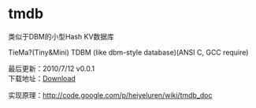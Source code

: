 tmdb
====
类似于DBM的小型Hash KV数据库 

TieMa?(Tiny&Mini) TDBM (like dbm-style database)(ANSI C, GCC require)


最后更新：2010/7/12 v0.0.1<br />
下载地址：<a href="http://heiyeluren.googlecode.com/files/tmdb-0.0.1.zip">Download</a>

实现原理：http://code.google.com/p/heiyeluren/wiki/tmdb_doc 




